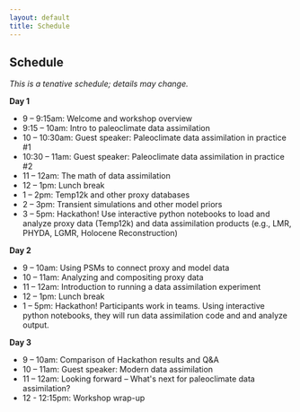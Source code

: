 ```yaml
---
layout: default
title: Schedule
---
```


## Schedule

*This is a tenative schedule; details may change.*

**Day 1**
- 9 – 9:15am: Welcome and workshop overview
- 9:15 – 10am: Intro to paleoclimate data assimilation
- 10 – 10:30am: Guest speaker: Paleoclimate data assimilation in practice #1
- 10:30 – 11am: Guest speaker: Paleoclimate data assimilation in practice #2
- 11 – 12am: The math of data assimilation
- 12 – 1pm: Lunch break
- 1 – 2pm: Temp12k and other proxy databases
- 2 – 3pm: Transient simulations and other model priors
- 3 – 5pm: Hackathon! Use interactive python notebooks to load and analyze proxy data (Temp12k) and data assimilation products (e.g., LMR, PHYDA, LGMR, Holocene Reconstruction)

**Day 2**
- 9 – 10am: Using PSMs to connect proxy and model data
- 10 – 11am: Analyzing and compositing proxy data
- 11 – 12am: Introduction to running a data assimilation experiment
- 12 – 1pm: Lunch break
- 1 – 5pm: Hackathon! Participants work in teams. Using interactive python notebooks, they will run data assimilation code and and analyze output.

**Day 3**
- 9 – 10am: Comparison of Hackathon results and Q&A
- 10 – 11am: Guest speaker: Modern data assimilation
- 11 – 12am: Looking forward – What's next for paleoclimate data assimilation?
- 12 - 12:15pm: Workshop wrap-up

